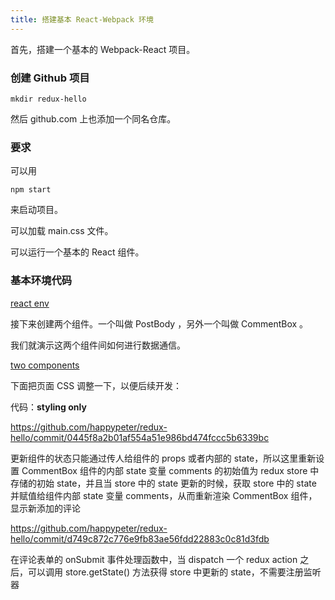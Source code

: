 ```yaml
---
title: 搭建基本 React-Webpack 环境
---
```


首先，搭建一个基本的 Webpack-React 项目。


### 创建 Github 项目

```
mkdir redux-hello
```

然后 github.com 上也添加一个同名仓库。


### 要求

可以用

```
npm start
```

来启动项目。


可以加载 main.css 文件。

可以运行一个基本的 React 组件。


### 基本环境代码

[react env ](https://github.com/happypeter/redux-hello/commit/874af1e67b880be3f3e1d3c1b4d31bfe0300e268)


接下来创建两个组件。一个叫做 PostBody ，另外一个叫做 CommentBox 。

我们就演示这两个组件间如何进行数据通信。

[two components](https://github.com/happypeter/redux-hello/commit/e7753b1d00186dc1d5f4f613cb826e7c2a60e2d9)


下面把页面 CSS 调整一下，以便后续开发：


代码：**styling only**





<!-- billie doc backout -->


https://github.com/happypeter/redux-hello/commit/0445f8a2b01af554a51e986bd474fccc5b6339bc

更新组件的状态只能通过传人给组件的 props 或者内部的 state，所以这里重新设置 CommentBox 组件的内部 state 变量 comments 的初始值为 redux store 中存储的初始 state，并且当 store 中的 state 更新的时候，获取 store 中的 state 并赋值给组件内部 state 变量 comments，从而重新渲染 CommentBox 组件，显示新添加的评论



https://github.com/happypeter/redux-hello/commit/d749c872c776e9fb83ae56fdd22883c0c81d3fdb

在评论表单的 onSubmit 事件处理函数中，当 dispatch 一个 redux action 之后，可以调用 store.getState() 方法获得 store 中更新的 state，不需要注册监听器
